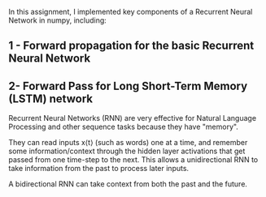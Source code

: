 In this assignment, I implemented key components of a Recurrent Neural Network in numpy, including:

## 1 - Forward propagation for the basic Recurrent Neural Network

## 2-   Forward Pass for Long Short-Term Memory (LSTM) network



Recurrent Neural Networks (RNN) are very effective for Natural Language Processing and other sequence tasks because they have "memory". 

They can read inputs x⟨t⟩ (such as words) one at a time, and remember some information/context through the hidden layer activations
that get passed from one time-step to the next. 
This allows a unidirectional RNN to take information from the past to process later inputs.

A bidirectional RNN can take context from both the past and the future. 

